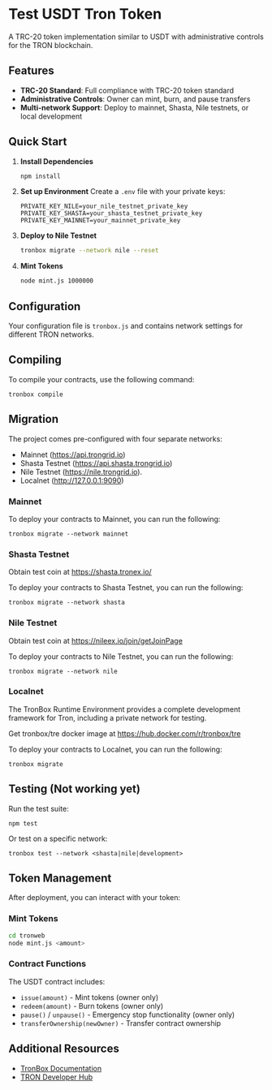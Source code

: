 # Test USDT Tron Token

A TRC-20 token implementation similar to USDT with administrative controls for the TRON blockchain.

## Features

- **TRC-20 Standard**: Full compliance with TRC-20 token standard
- **Administrative Controls**: Owner can mint, burn, and pause transfers
- **Multi-network Support**: Deploy to mainnet, Shasta, Nile testnets, or local development

## Quick Start

1. **Install Dependencies**
   ```bash
   npm install
   ```

2. **Set up Environment**
   Create a `.env` file with your private keys:
   ```
   PRIVATE_KEY_NILE=your_nile_testnet_private_key
   PRIVATE_KEY_SHASTA=your_shasta_testnet_private_key
   PRIVATE_KEY_MAINNET=your_mainnet_private_key
   ```

3. **Deploy to Nile Testnet**
   ```bash
   tronbox migrate --network nile --reset
   ```

4. **Mint Tokens**
   ```bash
   node mint.js 1000000
   ```

## Configuration

Your configuration file is `tronbox.js` and contains network settings for different TRON networks.

## Compiling

To compile your contracts, use the following command:

```shell
tronbox compile
```

## Migration

The project comes pre-configured with four separate networks:

- Mainnet (https://api.trongrid.io)
- Shasta Testnet (https://api.shasta.trongrid.io)
- Nile Testnet (https://nile.trongrid.io).
- Localnet (http://127.0.0.1:9090)

### Mainnet

To deploy your contracts to Mainnet, you can run the following:

```shell
tronbox migrate --network mainnet
```

### Shasta Testnet

Obtain test coin at https://shasta.tronex.io/

To deploy your contracts to Shasta Testnet, you can run the following:

```shell
tronbox migrate --network shasta
```

### Nile Testnet

Obtain test coin at https://nileex.io/join/getJoinPage

To deploy your contracts to Nile Testnet, you can run the following:

```shell
tronbox migrate --network nile
```

### Localnet

The TronBox Runtime Environment provides a complete development framework for Tron, including a private network for testing.

Get tronbox/tre docker image at https://hub.docker.com/r/tronbox/tre

To deploy your contracts to Localnet, you can run the following:

```shell
tronbox migrate
```

## Testing (Not working yet)

Run the test suite:

```shell
npm test
```

Or test on a specific network:

```shell
tronbox test --network <shasta|nile|development>
```

## Token Management

After deployment, you can interact with your token:

### Mint Tokens
```bash
cd tronweb
node mint.js <amount>
```

### Contract Functions
The USDT contract includes:
- `issue(amount)` - Mint tokens (owner only)
- `redeem(amount)` - Burn tokens (owner only)  
- `pause()` / `unpause()` - Emergency stop functionality (owner only)
- `transferOwnership(newOwner)` - Transfer contract ownership

## Additional Resources

- [TronBox Documentation](https://tronbox.io)
- [TRON Developer Hub](https://developers.tron.network)
